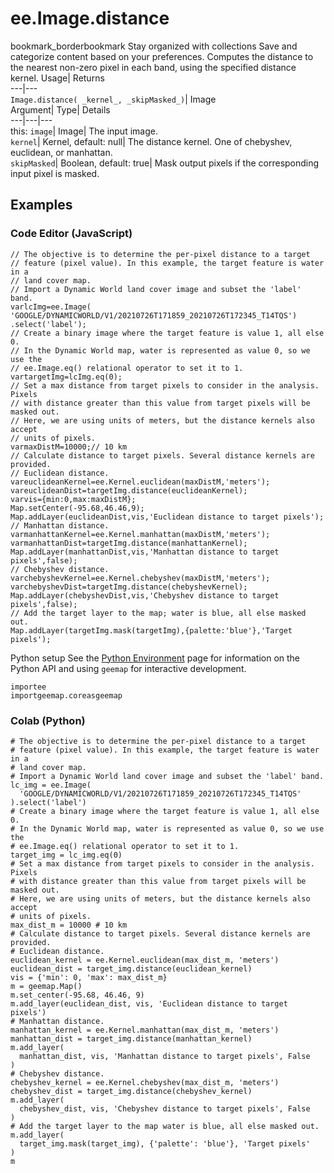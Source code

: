  
#  ee.Image.distance 
bookmark_borderbookmark Stay organized with collections  Save and categorize content based on your preferences. 
Computes the distance to the nearest non-zero pixel in each band, using the specified distance kernel. 
Usage| Returns  
---|---  
`Image.distance( _kernel_, _skipMasked_)`| Image  
Argument| Type| Details  
---|---|---  
this: `image`| Image| The input image.  
`kernel`| Kernel, default: null| The distance kernel. One of chebyshev, euclidean, or manhattan.  
`skipMasked`| Boolean, default: true| Mask output pixels if the corresponding input pixel is masked.  
## Examples
### Code Editor (JavaScript)
```
// The objective is to determine the per-pixel distance to a target
// feature (pixel value). In this example, the target feature is water in a
// land cover map.
// Import a Dynamic World land cover image and subset the 'label' band.
varlcImg=ee.Image(
'GOOGLE/DYNAMICWORLD/V1/20210726T171859_20210726T172345_T14TQS')
.select('label');
// Create a binary image where the target feature is value 1, all else 0.
// In the Dynamic World map, water is represented as value 0, so we use the
// ee.Image.eq() relational operator to set it to 1.
vartargetImg=lcImg.eq(0);
// Set a max distance from target pixels to consider in the analysis. Pixels
// with distance greater than this value from target pixels will be masked out.
// Here, we are using units of meters, but the distance kernels also accept
// units of pixels.
varmaxDistM=10000;// 10 km
// Calculate distance to target pixels. Several distance kernels are provided.
// Euclidean distance.
vareuclideanKernel=ee.Kernel.euclidean(maxDistM,'meters');
vareuclideanDist=targetImg.distance(euclideanKernel);
varvis={min:0,max:maxDistM};
Map.setCenter(-95.68,46.46,9);
Map.addLayer(euclideanDist,vis,'Euclidean distance to target pixels');
// Manhattan distance.
varmanhattanKernel=ee.Kernel.manhattan(maxDistM,'meters');
varmanhattanDist=targetImg.distance(manhattanKernel);
Map.addLayer(manhattanDist,vis,'Manhattan distance to target pixels',false);
// Chebyshev distance.
varchebyshevKernel=ee.Kernel.chebyshev(maxDistM,'meters');
varchebyshevDist=targetImg.distance(chebyshevKernel);
Map.addLayer(chebyshevDist,vis,'Chebyshev distance to target pixels',false);
// Add the target layer to the map; water is blue, all else masked out.
Map.addLayer(targetImg.mask(targetImg),{palette:'blue'},'Target pixels');
```
Python setup
See the [ Python Environment](https://developers.google.com/earth-engine/guides/python_install) page for information on the Python API and using `geemap` for interactive development.
```
importee
importgeemap.coreasgeemap
```

### Colab (Python)
```
# The objective is to determine the per-pixel distance to a target
# feature (pixel value). In this example, the target feature is water in a
# land cover map.
# Import a Dynamic World land cover image and subset the 'label' band.
lc_img = ee.Image(
  'GOOGLE/DYNAMICWORLD/V1/20210726T171859_20210726T172345_T14TQS'
).select('label')
# Create a binary image where the target feature is value 1, all else 0.
# In the Dynamic World map, water is represented as value 0, so we use the
# ee.Image.eq() relational operator to set it to 1.
target_img = lc_img.eq(0)
# Set a max distance from target pixels to consider in the analysis. Pixels
# with distance greater than this value from target pixels will be masked out.
# Here, we are using units of meters, but the distance kernels also accept
# units of pixels.
max_dist_m = 10000 # 10 km
# Calculate distance to target pixels. Several distance kernels are provided.
# Euclidean distance.
euclidean_kernel = ee.Kernel.euclidean(max_dist_m, 'meters')
euclidean_dist = target_img.distance(euclidean_kernel)
vis = {'min': 0, 'max': max_dist_m}
m = geemap.Map()
m.set_center(-95.68, 46.46, 9)
m.add_layer(euclidean_dist, vis, 'Euclidean distance to target pixels')
# Manhattan distance.
manhattan_kernel = ee.Kernel.manhattan(max_dist_m, 'meters')
manhattan_dist = target_img.distance(manhattan_kernel)
m.add_layer(
  manhattan_dist, vis, 'Manhattan distance to target pixels', False
)
# Chebyshev distance.
chebyshev_kernel = ee.Kernel.chebyshev(max_dist_m, 'meters')
chebyshev_dist = target_img.distance(chebyshev_kernel)
m.add_layer(
  chebyshev_dist, vis, 'Chebyshev distance to target pixels', False
)
# Add the target layer to the map water is blue, all else masked out.
m.add_layer(
  target_img.mask(target_img), {'palette': 'blue'}, 'Target pixels'
)
m
```

